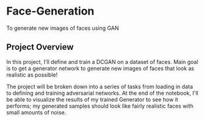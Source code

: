 # Face-Generation
To generate new images of faces using GAN

## Project Overview

In this project, I'll define and train a DCGAN on a dataset of faces. Main goal is to get a generator network to generate new images of faces that look as realistic as possible!

The project will be broken down into a series of tasks from loading in data to defining and training adversarial networks. At the end of the notebook, I'll be able to visualize the results of my trained Generator to see how it performs; my generated samples should look like fairly realistic faces with small amounts of noise.
